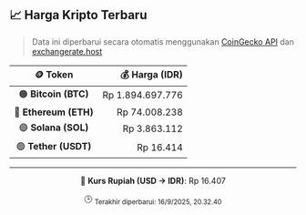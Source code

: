 

<!-- HARGA_KRIPTO -->
## 📈 Harga Kripto Terbaru

> Data ini diperbarui secara otomatis menggunakan [CoinGecko API](https://www.coingecko.com/) dan [exchangerate.host](https://exchangerate.host/)

<div align="center">

| 🪙 Token | 💰 Harga (IDR) |
|:------:|---------------:|
| 🟠 **Bitcoin (BTC)**   | Rp 1.894.697.776 |
| 🔵 **Ethereum (ETH)**  | Rp 74.008.238 |
| 🟣 **Solana (SOL)**    | Rp 3.863.112 |
| 🟢 **Tether (USDT)**   | Rp 16.414 |

---

💱 **Kurs Rupiah (USD → IDR)**: Rp 16.407

🕒 <sub>Terakhir diperbarui: 16/9/2025, 20.32.40</sub>

</div>
<!-- /HARGA_KRIPTO -->